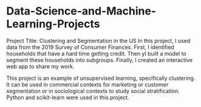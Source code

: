 # Data-Science-and-Machine-Learning-Projects
Project Title: Clustering and Segmentation in the US
In this project, I used data from the 2019 Survey of Consumer Finances. First, I identified households that have a hard time getting credit. Then yI built a model to segment these households into subgroups. Finally, I created an interactive web app to share my work.

This project is an example of unsupervised learning, specifically clustering. It can be used in commercial contexts for marketing or customer segmentation or in sociological contexts to study social stratification.
Python and scikit-learn were used in this project.



